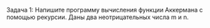 Задача 1: Напишите программу вычисления функции Аккермана с помощью рекурсии. Даны два неотрицательных числа m и n.
